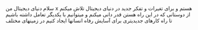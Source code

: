 سلام دنیای دیجیتال من x هستم و برای تغیرات و تفکر جدید در دنیای دیجیتال تلاش میکنم 
از دوستانی که در این راه هستن قدر دانی میکنم و میتوانیم با یکدیگر تعامل داشته باشیم تا راه کارهای جدیدیتری برای آسایش رفاه انسانها ایجاد کنیم در زمینهای مختلف
